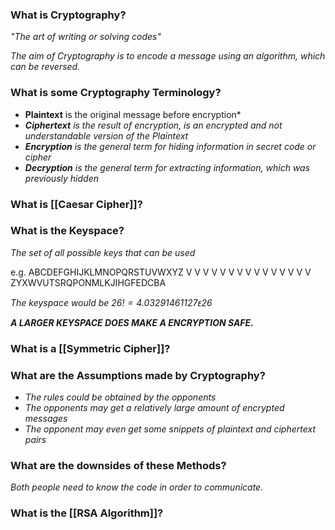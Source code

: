 
### What is Cryptography?

*"The art of writing or solving codes"*

*The aim of Cryptography is to encode a message using an algorithm, which can be reversed.*


### What is some Cryptography Terminology?

- **Plaintext** is the original message before encryption*
- ***Ciphertext** is the result of encryption, is an encrypted and not understandable version of the Plaintext*
- ***Encryption** is the general term for hiding information in secret code or cipher*
- ***Decryption** is the general term for extracting information, which was previously hidden*


### What is [[Caesar Cipher]]?


### What is the Keyspace?
*The set of all possible keys that can be used*

e.g.
ABCDEFGHIJKLMNOPQRSTUVWXYZ
V	V	V	V	V	V	V	V	V	V	V	V	V	V	V 
ZYXWVUTSRQPONMLKJIHGFEDCBA

*The keyspace would be $26! = 4.03291461127ᴇ26$*

***A LARGER KEYSPACE DOES MAKE A ENCRYPTION SAFE.***


### What is a [[Symmetric Cipher]]?


### What are the Assumptions made by Cryptography?

- *The rules could be obtained by the opponents*
- *The opponents may get a relatively large amount of encrypted messages*
- *The opponent may even get some snippets of plaintext and ciphertext pairs*


### What are the downsides of these Methods?
*Both people need to know the code in order to communicate.*


### What is the [[RSA Algorithm]]?
